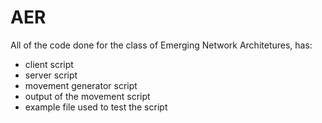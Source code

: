 # AER
All of the code done for the class of Emerging Network Architetures, has:
+ client script
+ server script
+ movement generator script
+ output of the movement script 
+ example file used to test the script
